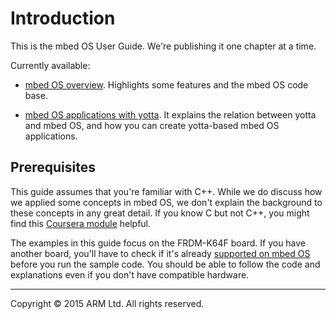 # Introduction

This is the mbed OS User Guide. We're publishing it one chapter at a time. 

Currently available: 

* [mbed OS overview](overview.md). Highlights some features and the mbed OS code base.

* [mbed OS applications with yotta](app_on_yotta.md). It explains the relation between yotta and mbed OS, and how you can create yotta-based mbed OS applications. 

## Prerequisites

This guide assumes that you're familiar with C++. While we do discuss how we applied some concepts in mbed OS, we don't explain the background to these concepts in any great detail. If you know C but not C++, you might find this [Coursera module](https://www.coursera.org/course/cplusplus4c) helpful.

The examples in this guide focus on the FRDM-K64F board. If you have another board, you'll have to check if it's already [supported on mbed OS](https://www.mbed.com/en/development/hardware/boards/) before you run the sample code. You should be able to follow the code and explanations even if you don't have compatible hardware.
______
Copyright © 2015 ARM Ltd. All rights reserved.
